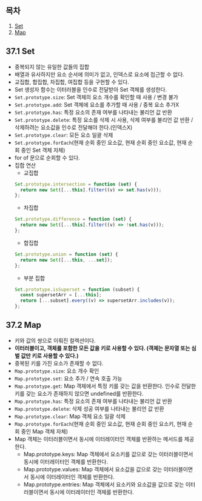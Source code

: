 ## 목차

1. [Set](#371-set)
2. [Map](#372-map)

## 37.1 Set

- 중복되지 않는 유일한 값들의 집합
- 배열과 유사하지만 요소 순서에 의미가 없고, 인덱스로 요소에 접근할 수 없다.
- 교집합, 합집합, 차집합, 여집합 등을 구현할 수 있다.
- Set 생성자 함수는 이터러블을 인수로 전달받아 Set 객체를 생성한다.
- `Set.prototype.size`: Set 객체의 요소 개수를 확인할 때 사용 / 변경 불가
- `Set.prototype.add`: Set 객체에 요소를 추가할 때 사용 / 중복 요소 추가X
- `Set.prototype.has`: 특정 요소의 존재 여부를 나타내는 불리언 값 반환
- `Set.prototype.delete`: 특정 요소를 삭제 시 사용, 삭제 여부를 불리언 값 반환 / 삭제하려는 요소값을 인수로 전달해야 한다.(인덱스X)
- `Set.prototype.clear`: 모든 요소 일괄 삭제
- `Set.prototype.forEach`(현재 순회 중인 요소값, 현재 순회 중인 요소값, 현재 순회 중인 Set 객체 자체)
- for of 문으로 순회할 수 있다.
- 집합 연산
  - 교집합
  ```jsx
  Set.prototype.intersection = function (set) {
    return new Set([...this].filter((v) => set.has(v)));
  };
  ```
  - 차집합
  ```jsx
  Set.prototype.difference = function (set) {
    return new Set([...this].filter((v) => !set.has(v)));
  };
  ```
  - 합집합
  ```jsx
  Set.prototype.union = function (set) {
    return new Set([...this, ...set]);
  };
  ```
  - 부분 집합
  ```jsx
  Set.prototype.isSuperset = function (subset) {
    const supersetArr = [...this];
    return [...subset].every((v) => supersetArr.includes(v));
  };
  ```

## 37.2 Map

- 키와 값의 쌍으로 이뤄진 컬렉션이다.
- **이터러블이고, 객체를 포함한 모든 값을 키로 사용할 수 있다. (객체는 문자열 또는 심벌 값만 키로 사용할 수 있다.)**
- 중복된 키를 가진 요소가 존재할 수 없다.
- `Map.prototype.size`: 요소 개수 확인
- `Map.prototype.set`: 요소 추가 / 연속 호출 가능
- `Map.prototype.get`: Map 객체에서 특정 키를 갖는 값을 반환한다. 인수로 전달한 키를 갖는 요소가 존재하지 않으면 undefined를 반환한다.
- `Map.prototype.has`: 특정 요소의 존재 여부를 나타내는 불리언 값 반환
- `Map.prototype.delete`: 삭제 성공 여부를 나타내는 불리언 값 반환
- `Map.prototype.clear`: Map 객체 요소 일괄 삭제
- `Map.prototype.forEach`(현재 순회 중인 요소값, 현재 순회 중인 요소키, 현재 순회 중인 Map 객체 자체)
- Map 객체는 이터러블이면서 동시에 이터레이터인 객체를 반환하는 메서드를 제공한다.
  - Map.prototype.keys: Map 객체에서 요소키를 값으로 갖는 이터러블이면서 동시에 이터레이터인 객체를 반환한다.
  - Map.prototype.values: Map 객체에서 요소값을 값으로 갖는 이터러블이면서 동시에 이터레이터인 객체를 반환한다.
  - Map.prototype.entries: Map 객체에서 요소키와 요소값을 값으로 갖는 이터러블이면서 동시에 이터레이터인 객체를 반환한다.
